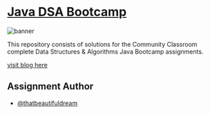# [Java DSA Bootcamp](https://github.com/kunal-kushwaha/DSA-Bootcamp-Java)

![banner](https://github.com/thatbeautifuldream/java-dsa-bootcamp/blob/main/Images/repo-banner.jpeg)

This repository consists of solutions for the Community Classroom complete Data Structures & Algorithms Java Bootcamp assignments.

[visit blog here](https://thatbeautifuldream.github.io/java-dsa-bootcamp/)
## Assignment Author

- [@thatbeautifuldream](https://www.github.com/thatbeautifuldream)

  
